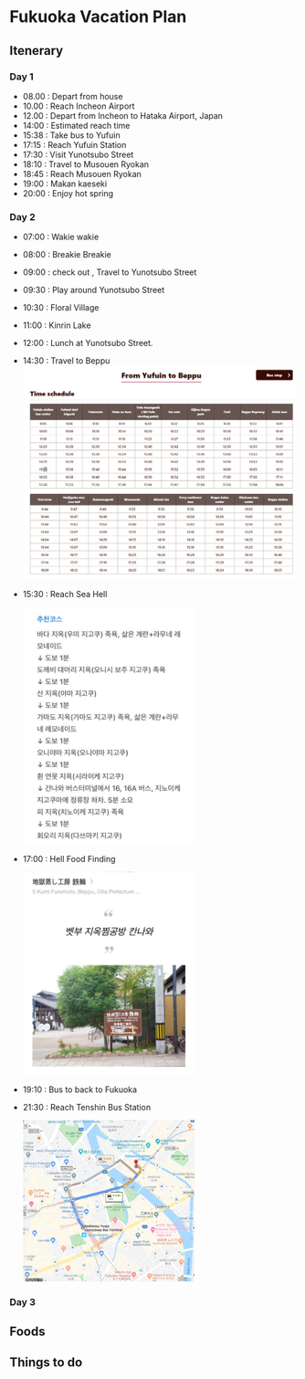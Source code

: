 # Fukuoka Vacation Plan

## Itenerary
### Day 1

* 08.00  : Depart from house
* 10.00  : Reach Incheon Airport 
* 12.00  : Depart from Incheon to Hataka Airport, Japan
* 14:00  : Estimated reach time
* 15:38  : Take bus to Yufuin
* 17:15  : Reach Yufuin Station
* 17:30  : Visit Yunotsubo Street
* 18:10  : Travel to Musouen Ryokan
* 18:45  : Reach Musouen Ryokan 
* 19:00  : Makan kaeseki
* 20:00  : Enjoy hot spring



### Day 2

* 07:00  : Wakie wakie
* 08:00  : Breakie Breakie
* 09:00  : check out , Travel to Yunotsubo Street
* 09:30  : Play around Yunotsubo Street
* 10:30  : Floral Village
* 11:00  : Kinrin Lake
* 12:00  : Lunch at Yunotsubo Street.
* 14:30  : Travel to Beppu
  <img src="images/yufuin_beppu_bus.PNG"  width="500"/>

* 15:30  : Reach Sea Hell
  
  <img src="images/hell_course.jpg"  width="300"/>

* 17:00  : Hell Food Finding

  <img src="images/hell_kitchen.jpg"  width="300"/>

* 19:10 : Bus to back to Fukuoka

* 21:30 : Reach Tenshin Bus Station
  
  <img src="images/hotel_2.png"  width="300"/>
  

  

### Day 3


## Foods
## Things to do
